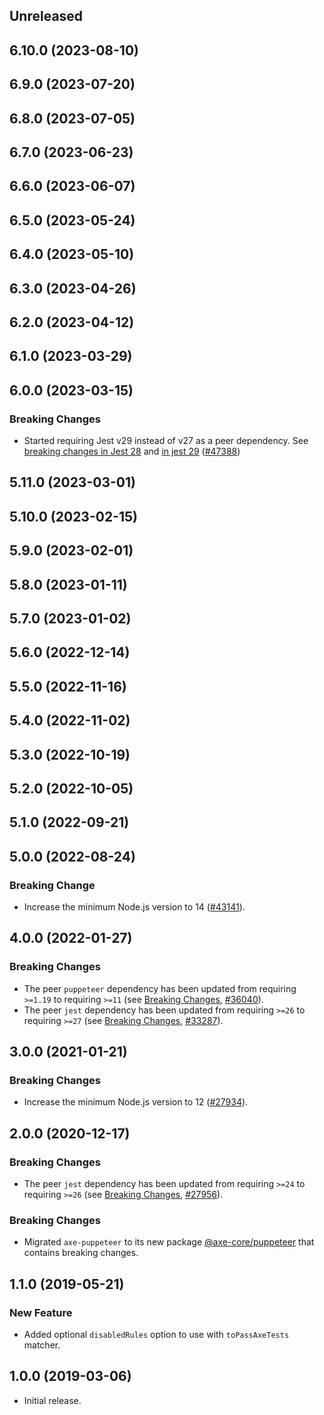 <!-- Learn how to maintain this file at https://github.com/WordPress/gutenberg/tree/HEAD/packages#maintaining-changelogs. -->

## Unreleased

## 6.10.0 (2023-08-10)

## 6.9.0 (2023-07-20)

## 6.8.0 (2023-07-05)

## 6.7.0 (2023-06-23)

## 6.6.0 (2023-06-07)

## 6.5.0 (2023-05-24)

## 6.4.0 (2023-05-10)

## 6.3.0 (2023-04-26)

## 6.2.0 (2023-04-12)

## 6.1.0 (2023-03-29)

## 6.0.0 (2023-03-15)

### Breaking Changes

-  Started requiring Jest v29 instead of v27 as a peer dependency. See [breaking changes in Jest 28](https://jestjs.io/blog/2022/04/25/jest-28) and [in jest 29](https://jestjs.io/blog/2022/08/25/jest-29) ([#47388](https://github.com/WordPress/gutenberg/pull/47388))

## 5.11.0 (2023-03-01)

## 5.10.0 (2023-02-15)

## 5.9.0 (2023-02-01)

## 5.8.0 (2023-01-11)

## 5.7.0 (2023-01-02)

## 5.6.0 (2022-12-14)

## 5.5.0 (2022-11-16)

## 5.4.0 (2022-11-02)

## 5.3.0 (2022-10-19)

## 5.2.0 (2022-10-05)

## 5.1.0 (2022-09-21)

## 5.0.0 (2022-08-24)

### Breaking Change

-   Increase the minimum Node.js version to 14 ([#43141](https://github.com/WordPress/gutenberg/pull/43141)).

## 4.0.0 (2022-01-27)

### Breaking Changes

-   The peer `puppeteer` dependency has been updated from requiring `>=1.19` to requiring `>=11` (see [Breaking Changes](https://github.com/puppeteer/puppeteer/releases/tag/v11.0.0), [#36040](https://github.com/WordPress/gutenberg/pull/36040)).
-   The peer `jest` dependency has been updated from requiring `>=26` to requiring `>=27` (see [Breaking Changes](https://jestjs.io/blog/2021/05/25/jest-27), [#33287](https://github.com/WordPress/gutenberg/pull/33287)).

## 3.0.0 (2021-01-21)

### Breaking Changes

-   Increase the minimum Node.js version to 12 ([#27934](https://github.com/WordPress/gutenberg/pull/27934)).

## 2.0.0 (2020-12-17)

### Breaking Changes

-   The peer `jest` dependency has been updated from requiring `>=24` to requiring `>=26` (see [Breaking Changes](https://jestjs.io/blog/2020/05/05/jest-26), [#27956](https://github.com/WordPress/gutenberg/pull/27956)).

### Breaking Changes

-   Migrated `axe-puppeteer` to its new package [@axe-core/puppeteer](https://github.com/dequelabs/axe-core-npm/tree/develop/packages/puppeteer) that contains breaking changes.

## 1.1.0 (2019-05-21)

### New Feature

-   Added optional `disabledRules` option to use with `toPassAxeTests` matcher.

## 1.0.0 (2019-03-06)

-   Initial release.
